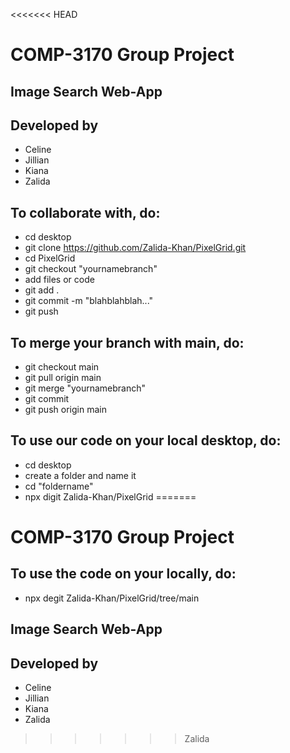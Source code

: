 <<<<<<< HEAD
# COMP-3170 Group Project

## Image Search Web-App

## Developed by

- Celine
- Jillian
- Kiana
- Zalida

## To collaborate with, do:

- cd desktop
- git clone https://github.com/Zalida-Khan/PixelGrid.git
- cd PixelGrid
- git checkout "yournamebranch"
- add files or code
- git add .
- git commit -m "blahblahblah..."
- git push

## To merge your branch with main, do:

- git checkout main
- git pull origin main
- git merge "yournamebranch"
- git commit
- git push origin main

## To use our code on your local desktop, do:

- cd desktop
- create a folder and name it
- cd "foldername"
- npx digit Zalida-Khan/PixelGrid
=======
# COMP-3170 Group Project 
## To use the code on your locally, do:
- npx degit Zalida-Khan/PixelGrid/tree/main
## Image Search Web-App
## Developed by 
- Celine
- Jillian 
- Kiana
- Zalida
>>>>>>> Zalida
